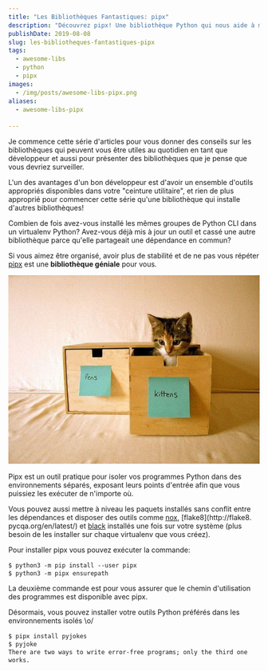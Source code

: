 ```yaml
---
title: "Les Bibliothèques Fantastiques: pipx"
description: "Découvrez pipx! Une bibliothèque Python qui nous aide à maintenir des outils organisés, actualisés et sécurises"
publishDate: 2019-08-08
slug: les-bibliotheques-fantastiques-pipx
tags:
  - awesome-libs
  - python
  - pipx
images:
  - /img/posts/awesome-libs-pipx.png
aliases:
  - awesome-libs-pipx

---
```


Je commence cette série d'articles pour vous donner des conseils sur les bibliothèques qui peuvent vous être utiles au quotidien en tant que développeur et aussi pour présenter des bibliothèques que je pense que vous devriez surveiller.

L'un des avantages d'un bon développeur est d'avoir un ensemble d'outils appropriés disponibles dans votre "ceinture utilitaire", et rien de plus approprié pour commencer cette série qu'une bibliothèque qui installe d'autres bibliothèques!

Combien de fois avez-vous installé les mêmes groupes de Python CLI dans un virtualenv Python? Avez-vous déjà mis à jour un outil et cassé une autre bibliothèque parce qu'elle partageait une dépendance en commun?

Si vous aimez être organisé, avoir plus de stabilité et de ne pas vous répéter [pipx](https://pipxproject.github.io/pipx/) est une **bibliothèque géniale** pour vous.

![organized kittens image](assets/organized-kittens.jpg)

Pipx est un outil pratique pour isoler vos programmes Python dans des environnements séparés, exposant leurs points d'entrée afin que vous puissiez les exécuter de n'importe où.

Vous pouvez aussi mettre à niveau les paquets installés sans conflit entre les dépendances et disposer des outils comme [nox](https://nox.thea.codes/en/stable/), [flake8](http://flake8. pycqa.org/en/latest/) et [black](https://black.readthedocs.io/en/stable/) installés une fois sur votre système (plus besoin de les installer sur chaque virtualenv que vous créez).

Pour installer pipx vous pouvez exécuter la commande:

```console
$ python3 -m pip install --user pipx
$ python3 -m pipx ensurepath
```

La deuxième commande est pour vous assurer que le chemin d'utilisation des programmes est disponible avec pipx.

Désormais, vous pouvez installer votre outils Python préférés dans les environnements isolés \\o/

```console
$ pipx install pyjokes
$ pyjoke
There are two ways to write error-free programs; only the third one works.
```
